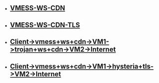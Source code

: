  - ## [VMESS-WS-CDN](https://github.com/bitcoinvps/sing-box-easy/tree/main/sing-box-config/vmess-ws-cdn)
 - ## [VMESS-WS-CDN-TLS](https://github.com/bitcoinvps/sing-box-easy/tree/main/sing-box-config/vmess-ws-cdn-tls)
 - ## [Client->vmess+ws+cdn->VM1->trojan+ws+cdn->VM2->Internet](https://github.com/bitcoinvps/sing-box-easy/tree/main/sing-box-config/iran-multi-hop)
 - ## [Client->vmess+ws+cdn->VM1->hysteria+tls->VM2->Internet](https://github.com/bitcoinvps/sing-box-easy/tree/main/sing-box-config/vm1-vm2-hysteria-multi-hop)
 
